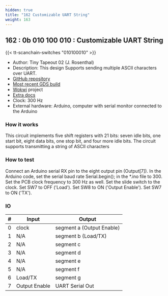```yaml
---
hidden: true
title: "162 Customizable UART String"
weight: 163
---
```


## 162 : 0b 010 100 010 : Customizable UART String

{{< tt-scanchain-switches "010100010" >}}

* Author: Tiny Tapeout 02 (J. Rosenthal)
* Description: This design Supports sending multiple ASCII characters over UART.
* [GitHub repository](https://github.com/jdrosent/tt02-UARTstring)
* [Most recent GDS build](https://github.com/jdrosent/tt02-UARTstring/actions/runs/3614735420)
* [Wokwi](https://wokwi.com/projects/347144898258928211) project
* [Extra docs](https://wokwi.com/projects/347144898258928211)
* Clock: 300 Hz
* External hardware: Arduino, computer with serial monitor connected to the Arduino



### How it works

This circuit implements five shift registers with 21 bits: seven idle bits, one start bit, eight data bits, one stop bit, and four more idle bits. The circuit supports transmitting a string of ASCII characters 

### How to test

Connect an Arduino serial RX pin to the eight output pin (Output[7]). In the Arduino code, set the serial baud rate Serial.begin(<baud rate>); in the *.ino file to 300. Set the PCB clock frequency to 300 Hz as well. Set the slide switch to the clock. Set SW7 to OFF ('Load'). Set SW8 to ON ('Output Enable'). Set SW7 to ON ('TX').

### IO

| # | Input        | Output       |
|---|--------------|--------------|
| 0 | clock  | segment a (Output Enable) |
| 1 | N/A  | segment b (Load/TX) |
| 2 | N/A  | segment c |
| 3 | N/A  | segment d |
| 4 | N/A  | segment e |
| 5 | N/A  | segment f |
| 6 | Load/TX  | segment g |
| 7 | Output Enable  | UART Serial Out |
